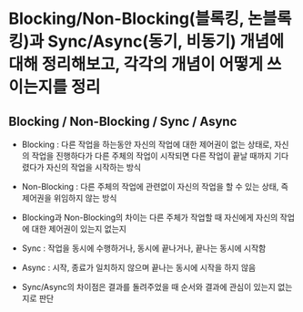  # Blocking/Non-Blocking(블록킹, 논블록킹)과 Sync/Async(동기, 비동기) 개념에 대해 정리해보고, 각각의 개념이 어떻게 쓰이는지를 정리
 
 ## Blocking / Non-Blocking / Sync / Async
 - Blocking : 다른 작업을 하는동안 자신의 작업에 대한 제어권이 없는 상태로, 자신의 작업을 진행하다가 다른 주체의 작업이 시작되면 다른 작업이 끝날 때까지 기다렸다가 자신의 작업을 시작하는 방식
 - Non-Blocking : 다른 주체의 작업에 관련없이 자신의 작업을 할 수 있는 상태, 즉 제어권을 위임하지 않는 방식
 - Blocking과 Non-Blocking의 차이는 다른 주체가 작업할 때 자신에게 자신의 작업에 대한 제어권이 있는지 없는지
 
 - Sync : 작업을 동시에 수행하거나, 동시에 끝나거나, 끝나는 동시에 시작함
 - Async : 시작, 종료가 일치하지 않으며 끝나는 동시에 시작을 하지 않음
 - Sync/Async의 차이점은 결과를 돌려주었을 때 순서와 결과에 관심이 있는지 없는지로 판단
